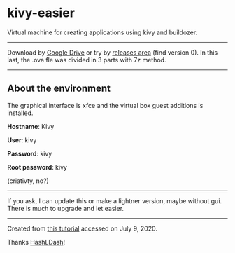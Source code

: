# kivy-easier
Virtual machine for creating applications using kivy and buildozer.

---

Download by [Google Drive](https://drive.google.com/file/d/1DgmgMPNZLIf8BXxdGdGJeprsYonPhip7/view?usp=sharing)
or try by [releases area](https://github.com/ntaraujo/kivy-vm/releases) (find version 0).
In this last, the .ova fle was divided in 3 parts with 7z method.

---



## About the environment

The graphical interface is xfce and the virtual box guest additions is installed.

**Hostname**: Kivy

**User**: kivy

**Password**: kivy

**Root password**: kivy

(criativty, no?)

---

If you ask, I can update this or make a lightner version, maybe without gui. There is much to upgrade and let easier.

---

Created from [this tutorial](https://www.youtube.com/watch?v=O2NBgopGd2c) accessed on July 9, 2020.

Thanks [HashLDash](https://github.com/HashLDash)!